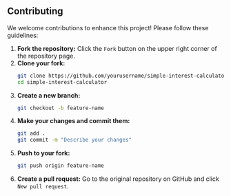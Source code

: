 ## Contributing
We welcome contributions to enhance this project! Please follow these guidelines:

1. **Fork the repository:**
   Click the `Fork` button on the upper right corner of the repository page.
2. **Clone your fork:**
    ```sh
    git clone https://github.com/yourusername/simple-interest-calculator.git
    cd simple-interest-calculator
    ```
3. **Create a new branch:**
    ```sh
    git checkout -b feature-name
    ```
4. **Make your changes and commit them:**
    ```sh
    git add .
    git commit -m "Describe your changes"
    ```
5. **Push to your fork:**
    ```sh
    git push origin feature-name
    ```
6. **Create a pull request:**
   Go to the original repository on GitHub and click `New pull request`.
